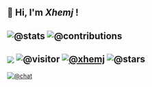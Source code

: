 ## 👋 Hi, I'm _Xhemj_ !

![@stats](https://github-readme-stats.vercel.app/api?username=xhemj&show_icons=true)
![@contributions](https://ghchart.rshah.org/xhemj)
---
<img align="center" src="https://via.placeholder.com/600x1.png/fff/fff"></img>
![@visitor](https://visitor-badge.glitch.me/badge?page_id=xhemj.xhemj)
[![@xhemj](https://img.shields.io/badge/-xhemj-black?style=flat-square&logo=github)](https://github.com/xhemj)
![@stars](https://img.shields.io/github/stars/xhemj?style=flat-square)
---
[![@chat](https://chat.getloli.com/room/@xhemj-github-readme/svg?title=xhemj&theme=light)](https://chat.getloli.com/room/@xhemj-github-readme?title=xhemj)
